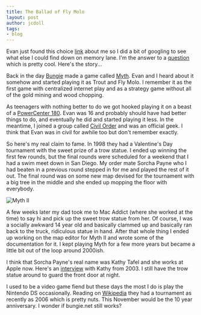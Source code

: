 ```yaml
---
title: The Ballad of Fly Molo
layout: post
author: jcdoll
tags:
- blog
---
```


Evan just found this choice [link](http://www.macobserver.com/mwc99/dynamic/teams/civil/flymolo.html) about me so I did a bit of googling to see what else I could find down on memory lane. I'm the answer to a [question](http://www.mlcsmith.com/games/bungie/trivia.html) which is pretty cool. Here's the story...

Back in the day [Bungie](http://www.bungie.com) made a game called [Myth](http://www.bungie.net/Projects/Myth/default.aspx). Evan and I heard about it somehow and started playing it as Trout and Fly Molo. I remember it as the first game with centralized internet play and as a strategy game without all of the gold mining and wood chopping.

As teenagers with nothing better to do we got hooked playing it on a beast of a [PowerCenter 180](http://docs.info.apple.com/article.html?artnum=36297&coll=ap). Evan was 16 and probably should have had better things to do, and eventually he did and started playing it less. In the meantime, I joined a group called [Civil Order](http://www.macobserver.com/mwc99/dynamic/teams/civil/) and was an official geek. I think that Evan was in civil for awhile too but don't remember exactly.

So here's my real claim to fame. In 1998 they had a Valentine's Day tournament with the sweet prize of a trow statue. I ended up winning the first few rounds, but the final rounds were scheduled for a weekend that I had a swim meet down in San Diego. My order mate Sorcha Payne who I had beaten in a previous round stepped in for me and played the rest of it out. The final round was on some new map devised for the tournament with a big tree in the middle and she ended up mopping the floor with everybody.

![Myth II](https://lh6.googleusercontent.com/-IC2kUZQiDac/TwKDhmwRtjI/AAAAAAAAA-4/PYYhV7bpAGo/s400/4596166579_8e0f7cc945.jpg)

A few weeks later my dad took me to Mac Addict (where she worked at the time) to say hi and pick up the sweet trow statue from her. Of course, I was a socially awkward 14 year old and basically clammed up and basically ran back to the truck, ridiculous statue in hand. After that whole thing I ended up working on the map editor for Myth II and wrote some of the documentation for it. I kept playing Myth for a few more years but became a little bit out of the loop around 2000ish.

I think that Sorcha Payne's real name was Kathy Tafel and she works at Apple now. Here's an [interview](http://bs.bungie.org/mtarchives/000216.html) with Kathy from 2003. I still have the trow statue around to guard the front door at night.

I used to be a video game fiend but these days the most I do is play the Nintendo DS occasionally. Reading on [Wikipedia](http://en.wikipedia.org/wiki/Myth_World_Cup) they had a tournament as recently as 2006 which is pretty nuts. This November would be the 10 year anniversary. I wonder if bungie.net still works?
